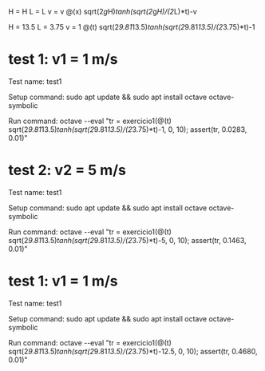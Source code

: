 H = H
L = L
v = v
@(x) sqrt(2*g*H)*tanh(sqrt(2*g*H)/(2*L)*t)-v

H = 13.5
L = 3.75
v = 1
@(t) sqrt(2*9.81*13.5)*tanh(sqrt(2*9.81*13.5)/(2*3.75)*t)-1

# test 1: v1 = 1 m/s
Test name: 
test1

Setup command:
sudo apt update && sudo apt install octave octave-symbolic

Run command: 
octave --eval "tr = exercicio1(@(t) sqrt(2*9.81*13.5)*tanh(sqrt(2*9.81*13.5)/(2*3.75)*t)-1, 0, 10); assert(tr, 0.0283, 0.01)"

# test 2: v2 = 5 m/s
Test name: 
test1

Setup command:
sudo apt update && sudo apt install octave octave-symbolic

Run command: 
octave --eval "tr = exercicio1(@(t) sqrt(2*9.81*13.5)*tanh(sqrt(2*9.81*13.5)/(2*3.75)*t)-5, 0, 10); assert(tr, 0.1463, 0.01)"

# test 1: v1 = 1 m/s
Test name: 
test1

Setup command:
sudo apt update && sudo apt install octave octave-symbolic

Run command: 
octave --eval "tr = exercicio1(@(t) sqrt(2*9.81*13.5)*tanh(sqrt(2*9.81*13.5)/(2*3.75)*t)-12.5, 0, 10); assert(tr, 0.4680, 0.01)"
